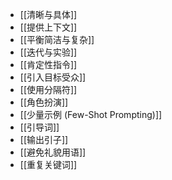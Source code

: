 - [[清晰与具体]]
- [[提供上下文]]
- [[平衡简洁与复杂]]
- [[迭代与实验]]
- [[肯定性指令]]
- [[引入目标受众]]
- [[使用分隔符]]
- [[角色扮演]]
- [[少量示例 (Few-Shot Prompting)]]
- [[引导词]]
- [[输出引子]]
- [[避免礼貌用语]]
- [[重复关键词]]